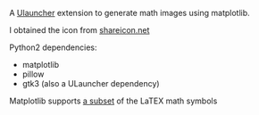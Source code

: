 A [Ulauncher](https://ulauncher.io) extension to generate math images using matplotlib.

I obtained the icon from [shareicon.net](https://www.shareicon.net/document-file-bibtex-paper-latex-text-tex-326976)

Python2 dependencies:
* matplotlib
* pillow
* gtk3 (also a ULauncher dependency)

Matplotlib supports [a subset](https://matplotlib.org/users/mathtext.html) of the LaTEX math symbols
